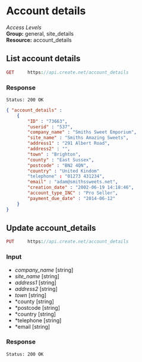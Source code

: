 Account details
=============

*Access Levels*    
__Group:__ general, site_details     
__Resource:__ account_details

List account details
-------------------

```php
GET 	https://api.create.net/account_details
```

### Response

```console
Status: 200 OK
```

```json
{ "account_details" :
	{
		"ID" : "73663",
		"userid" : "537",
		"company_name" : "Smiths Sweet Emporium",
		"site_name" : "Smiths Amazing Sweets",
		"address1" : "291 Albert Road",
		"address2" : "",
		"town" : "Brighton",
		"county" : "East Sussex",
		"postcode" : "BN2 4QN",
		"country" : "United Kindom"
		"telephone" : "01273 431234",
		"email" : "adam@smithssweets.net",
		"creation_date" : "2002-06-19 14:18:46",
		"account_type_INC" : "Pro Seller",
		"payment_due_date" : "2014-06-12"
	}
}
```

Update account_details
------------------

```php
PUT 	https://api.create.net/account_details
```

### Input

* *company_name* [string]
* *site_name* [string]
* *address1* [string]
* *address2* [string]
* *town* [string]
* *county [string]
* *postcode [string]
* *country [string]
* *telephone [string]
* *email [string]

### Response

```console
Status: 200 OK
```
